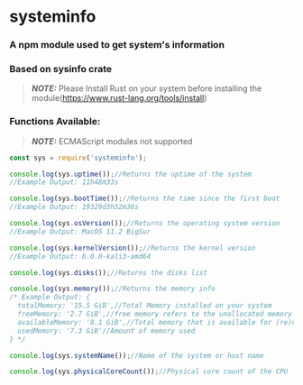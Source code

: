 # systeminfo 
### A npm module used to get system's information
### Based on sysinfo crate

> **_NOTE:_**  Please Install Rust on your system before installing the module(https://www.rust-lang.org/tools/install)

### Functions Available: 
> **_NOTE:_** ECMAScript modules not supported

```js
const sys = require('systeminfo');

console.log(sys.uptime());//Returns the uptime of the system
//Example Output: 11h48m33s

console.log(sys.bootTime());//Returns the time since the first boot
//Example Output: 19329d3h52m36s

console.log(sys.osVersion());//Returns the operating system version
//Example Output: MacOS 11.2 BigSur

console.log(sys.kernelVersion());//Returns the kernel version
//Example Output: 6.0.0-kali3-amd64

console.log(sys.disks());//Returns the disks list

console.log(sys.memory());//Returns the memory info
/* Example Output: {
  totalMemory: '15.5 GiB',//Total Memory installed on your system
  freeMemory: '2.7 GiB',//free memory refers to the unallocated memory
  availableMemory: '8.1 GiB',//Total memory that is available for (re)use
  usedMemory: '7.3 GiB'//Amount of memory used
} */

console.log(sys.systemName());//Name of the system or host name

console.log(sys.physicalCoreCount());//Physical core count of the CPU
```